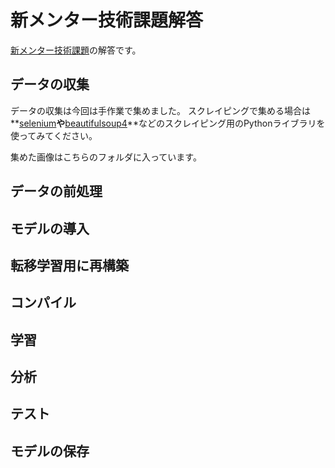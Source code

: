 # 新メンター技術課題解答
[新メンター技術課題](https://github.com/Geeksalon-AI-Mentor/New_employee_training)の解答です。

## データの収集
データの収集は今回は手作業で集めました。
スクレイピングで集める場合は**[selenium](https://www.selenium.dev/ja/documentation/)**や**[beautifulsoup4](https://www.crummy.com/software/BeautifulSoup/bs4/doc/)**などのスクレイピング用のPythonライブラリを使ってみてください。

集めた画像はこちらのフォルダに入っています。

## データの前処理


## モデルの導入

## 転移学習用に再構築


## コンパイル

## 学習


## 分析

## テスト

## モデルの保存
